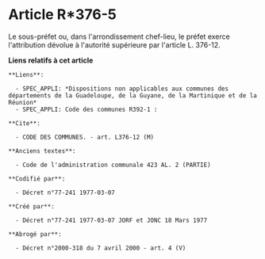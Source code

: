 # Article R*376-5

Le sous-préfet ou, dans l'arrondissement chef-lieu, le préfet exerce l'attribution dévolue à l'autorité supérieure par
l'article L. 376-12.

**Liens relatifs à cet article**

	**Liens**:

	  - SPEC_APPLI: *Dispositions non applicables aux communes des départements de la Guadeloupe, de la Guyane, de la Martinique et de la Réunion*
	  - SPEC_APPLI: Code des communes R392-1 :

	**Cite**:

	  - CODE DES COMMUNES. - art. L376-12 (M)

	**Anciens textes**:

	  - Code de l'administration communale 423 AL. 2 (PARTIE)

	**Codifié par**:

	  - Décret n°77-241 1977-03-07

	**Créé par**:

	  - Décret n°77-241 1977-03-07 JORF et JONC 18 Mars 1977

	**Abrogé par**:

	  - Décret n°2000-318 du 7 avril 2000 - art. 4 (V)
